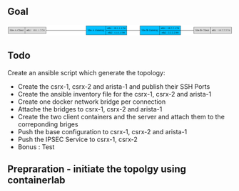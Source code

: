 ## Goal

![DeployNetworkServices Topology](./topology.png)

## Todo 
Create an ansible script which generate the topology:
- Create the csrx-1, csrx-2 and arista-1 and publish their SSH Ports
- Create the ansible inventory file for the csrx-1, csrx-2 and arista-1
- Create one docker network bridge per connection
- Attache the bridges to csrx-1, csrx-2 and arista-1
- Create the two client containers and the server and attach them to the correponding briges
- Push the base configuration to csrx-1, csrx-2 and arista-1
- Push the IPSEC Service to csrx-1, csrx-2
- Bonus : Test

## Prepraration - initiate the topolgy using containerlab